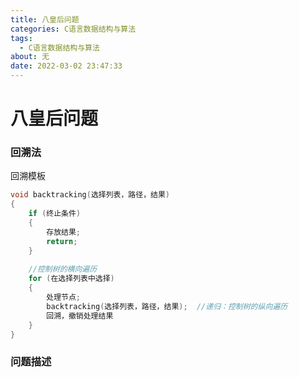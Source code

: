 ```yaml
---
title: 八皇后问题
categories: C语言数据结构与算法
tags:
  - C语言数据结构与算法
about: 无
date: 2022-03-02 23:47:33
---
```


# 八皇后问题

<!--more-->



### 回溯法

回溯模板

```c++
void backtracking(选择列表，路径，结果) 
{
    if (终止条件) 
    {
        存放结果;
        return;
    }
    
    //控制树的横向遍历
    for (在选择列表中选择) 
    {
        处理节点;
        backtracking(选择列表，路径，结果);  //递归：控制树的纵向遍历
        回溯，撤销处理结果
    }
}

```

### 问题描述



